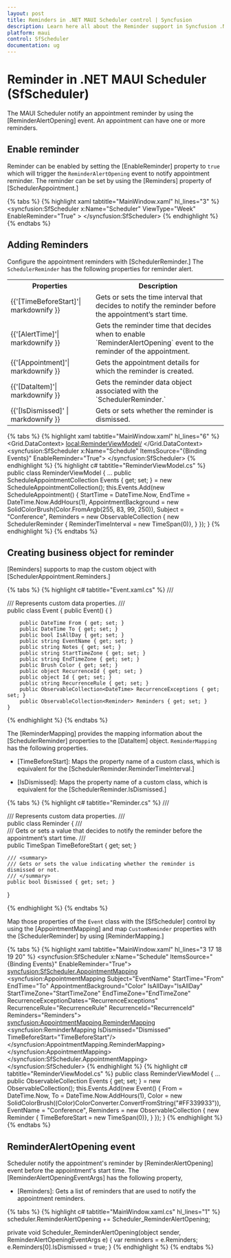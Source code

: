 ```yaml
---
layout: post
title: Reminders in .NET MAUI Scheduler control | Syncfusion
description: Learn here all about the Reminder support in Syncfusion .NET MAUI Scheduler (SfScheduler) control, its element and more.
platform: maui
control: SfScheduler
documentation: ug
---
```


# Reminder in .NET MAUI Scheduler (SfScheduler)

The MAUI Scheduler notify an appointment reminder by using  the [ReminderAlertOpening] event. An appointment can have one or more reminders.

## Enable reminder

Reminder can be enabled by setting the [EnableReminder] property to `true` which will trigger the `ReminderAlertOpening` event to notify appointment reminder. The reminder can be set by using the [Reminders] property of [SchedulerAppointment.]

{% tabs %}
{% highlight xaml tabtitle="MainWindow.xaml" hl_lines="3" %}
<syncfusion:SfScheduler x:Name="Scheduler"
                        ViewType="Week"
                        EnableReminder="True" >
</syncfusion:SfScheduler>
{% endhighlight %}
{% endtabs %}

## Adding Reminders

Configure the appointment reminders with [SchedulerReminder.] The `SchedulerReminder` has the following properties for reminder alert.

<table>
<tr>
<th>Properties</th>
<th>Description</th>
</tr>
<tr>
<td>{{'[TimeBeforeStart]'| markdownify }}</td>
<td>Gets or sets the time interval that decides to notify the reminder before the appointment’s start time.
</td>
</tr>
<tr>
<td>{{'[AlertTime]'| markdownify }}</td>
<td>Gets the reminder time that decides when to enable `ReminderAlertOpening` event to the reminder of the appointment.</td>
</tr>
<tr>
<td>{{'[Appointment]'| markdownify }}</td>
<td>Gets the appointment details for which the reminder is created.</td>
</tr>
<tr>
<td>{{'[DataItem]'| markdownify }}</td>
<td>Gets the reminder data object associated with the `SchedulerReminder.`</td>
</tr>
<tr>
<td>{{'[IsDismissed]' | markdownify }}</td>
<td> Gets or sets whether the reminder is dismissed. </td>
</tr>
</table>

{% tabs %}
{% highlight xaml tabtitle="MainWindow.xaml" hl_lines="6" %}
 <Grid.DataContext>
    <local:ReminderViewModel/>
 </Grid.DataContext>
 <syncfusion:SfScheduler x:Name="Schedule" 
                ItemsSource="{Binding Events}"
                EnableReminder="True">
  </syncfusion:SfScheduler>
{% endhighlight %}
{% highlight c# tabtitle="ReminderViewModel.cs" %}
 public class ReminderViewModel 
 {
    ...
    public ScheduleAppointmentCollection Events { get; set; } = new ScheduleAppointmentCollection();
    this.Events.Add(new ScheduleAppointment()
    {
        StartTime = DateTime.Now,
        EndTime = DateTime.Now.AddHours(1),
        AppointmentBackground = new SolidColorBrush(Color.FromArgb(255, 83, 99, 250)),
        Subject = "Conference",
        Reminders = new ObservableCollection<SchedulerReminder>
        {
            new SchedulerReminder { ReminderTimeInterval = new TimeSpan(0)},
        }
    });
 }
{% endhighlight %}
{% endtabs %}

## Creating business object for reminder

[Reminders] supports to map the custom object with  [SchedulerAppointment.Reminders.]

{% tabs %}
{% highlight c# tabtitle="Event.xaml.cs" %}
/// <summary>
/// Represents custom data properties.
/// </summary>
 public class Event
    {
        public Event()
        {
        }

        public DateTime From { get; set; }
        public DateTime To { get; set; }
        public bool IsAllDay { get; set; }
        public string EventName { get; set; }
        public string Notes { get; set; }
        public string StartTimeZone { get; set; }
        public string EndTimeZone { get; set; }
        public Brush Color { get; set; }
        public object RecurrenceId { get; set; }
        public object Id { get; set; }
        public string RecurrenceRule { get; set; }
        public ObservableCollection<DateTime> RecurrenceExceptions { get; set; }
        public ObservableCollection<Reminder> Reminders { get; set; }
    }
{% endhighlight %}
{% endtabs %}

The [ReminderMapping] provides the mapping information about the [SchedulerReminder] properties to the [DataItem] object. `ReminderMapping` has the following properties.

* [TimeBeforeStart]: Maps the property name of a custom class, which is equivalent for the [SchedulerReminder.ReminderTimeInterval.]

* [IsDismissed]: Maps the property name of a custom class, which is equivalent for the [SchedulerReminder.IsDismissed.]

{% tabs %}
{% highlight c# tabtitle="Reminder.cs" %}
/// <summary>
/// Represents custom data properties.
/// </summary>
public class Reminder
{
    /// <summary>
    /// Gets or sets a value that decides to notify the reminder before the appointment’s start time.
    /// </summary>
    public TimeSpan TimeBeforeStart { get; set; }
    
    /// <summary>
    /// Gets or sets the value indicating whether the reminder is dismissed or not. 
    /// </summary>
    public bool Dismissed { get; set; }

}

{% endhighlight %}
{% endtabs %}

Map those properties of the `Event` class with the [SfScheduler] control by using the [AppointmentMapping] and map `CustomReminder` properties with the [SchedulerReminder] by using [ReminderMapping.]

{% tabs %}
{% highlight xaml tabtitle="MainWindow.xaml" hl_lines="3 17 18 19 20" %}
 <syncfusion:SfScheduler x:Name="Schedule" 
                ItemsSource="{Binding Events}"
                EnableReminder="True">
            <syncfusion:SfScheduler.AppointmentMapping>
                <syncfusion:AppointmentMapping
                    Subject="EventName"
                    StartTime="From"
                    EndTime="To"
                    AppointmentBackground="Color"
                    IsAllDay="IsAllDay"
                    StartTimeZone="StartTimeZone"
                    EndTimeZone="EndTimeZone"
                    RecurrenceExceptionDates="RecurrenceExceptions"
                    RecurrenceRule="RecurrenceRule"
                    RecurrenceId="RecurrenceId"
                    Reminders="Reminders">
                    <syncfusion:AppointmentMapping.ReminderMapping>
                        <syncfusion:ReminderMapping IsDismissed="Dismissed"
                                                    TimeBeforeStart="TimeBeforeStart"/>
                    </syncfusion:AppointmentMapping.ReminderMapping>
                </syncfusion:AppointmentMapping>
            </syncfusion:SfScheduler.AppointmentMapping>
        </syncfusion:SfScheduler>
{% endhighlight %}
{% highlight c# tabtitle="ReminderViewModel.cs" %}
public class ReminderViewModel 
{
  ...
  public ObservableCollection<Event> Events { get; set; } = new ObservableCollection<Event>();
  this.Events.Add(new Event()
  {
    From = DateTime.Now,
    To = DateTime.Now.AddHours(1),
    Color = new SolidColorBrush((Color)ColorConverter.ConvertFromString("#FF339933")),
    EventName = "Conference",
    Reminders = new ObservableCollection<Reminder>
    {
        new Reminder { TimeBeforeStart = new TimeSpan(0)},
    }
    });
}
{% endhighlight %}
{% endtabs %}

## ReminderAlertOpening event
Scheduler notify the appointment's reminder by [ReminderAlertOpening] event before the appointment's start time. The [ReminderAlertOpeningEventArgs] has the following property,
* [Reminders]: Gets a list of reminders that are used to notify the appointment reminders.

{% tabs %}
{% highlight c# tabtitle="MainWindow.xaml.cs" hl_lines="1" %}
scheduler.ReminderAlertOpening += Scheduler_ReminderAlertOpening;

private void Scheduler_ReminderAlertOpening(object sender, ReminderAlertOpeningEventArgs e)
{
    var reminders = e.Reminders;
    e.Reminders[0].IsDismissed = true;
}
{% endhighlight %}
{% endtabs %}
